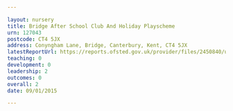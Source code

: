 ```yaml
---

layout: nursery
title: Bridge After School Club And Holiday Playscheme
urn: 127043
postcode: CT4 5JX
address: Conyngham Lane, Bridge, Canterbury, Kent, CT4 5JX
latestReportUrl: https://reports.ofsted.gov.uk/provider/files/2450840/urn/127043.pdf
teaching: 0
development: 0
leadership: 2
outcomes: 0
overall: 2
date: 09/01/2015

---
```

